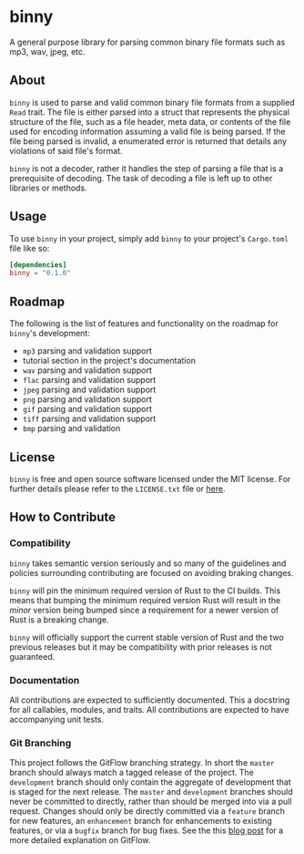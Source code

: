 binny
=======

A general purpose library for parsing common binary file formats such as mp3, wav, jpeg, etc.

## About

`binny` is used to parse and valid common binary file formats from a supplied `Read` trait.
The file is either parsed into a struct that represents the physical structure of the file, such as
a file header, meta data, or contents of the file used for encoding information assuming a valid file
is being parsed. If the file being parsed is invalid, a enumerated error is returned that details any
violations of said file's format.

`binny` is not a decoder, rather it handles the step of parsing a file that is a prerequisite of
decoding. The task of decoding a file is left up to other libraries or methods.

## Usage
 
 To use `binny` in your project, simply add `binny` to your project's `Cargo.toml` file like so:
 
 ```toml
[dependencies]
binny = "0.1.0" 
```

## Roadmap

The following is the list of features and functionality on the roadmap for `binny`'s development:

* `mp3` parsing and validation support
* tutorial section in the project's documentation
* `wav` parsing and validation support
* `flac` parsing and validation support
* `jpeg` parsing and validation support
* `png` parsing and validation support
* `gif` parsing and validation support
* `tiff` parsing and validation support
* `bmp` parsing and validation

## License

`binny` is free and open source software licensed under the MIT license. For further details please refer to the
`LICENSE.txt` file or [here](https://opensource.org/licenses/MIT).

## How to Contribute

### Compatibility

`binny` takes semantic version seriously and so many of the guidelines and policies surrounding contributing are
focused on avoiding braking changes.

`binny` will pin the minimum required version of Rust to the CI builds. This means that bumping the minimum required 
version Rust will result in the *minor* version being bumped since a requirement for a newer version of Rust is a
breaking change. 

`binny` will officially support the current stable version of Rust and the two previous releases but it may be 
compatibility with prior releases is not guaranteed.

### Documentation

All contributions are expected to sufficiently documented. This a docstring for all callables, modules, and traits. All
contributions are expected to have accompanying unit tests.

### Git Branching

This project follows the GitFlow branching strategy. In short the `master` branch should always match a tagged release 
of the project. The `development` branch should only contain the aggregate of development that is staged for the next 
release. The `master` and `development` branches should never be committed to directly, rather than should be merged
into via a pull request. Changes should only be directly committed via a `feature` branch for new features, an 
`enhancement` branch for enhancements to existing features, or via a `bugfix` branch for bug fixes. See the this 
[blog post](https://nvie.com/posts/a-successful-git-branching-model/) for a more detailed explanation on GitFlow.
  